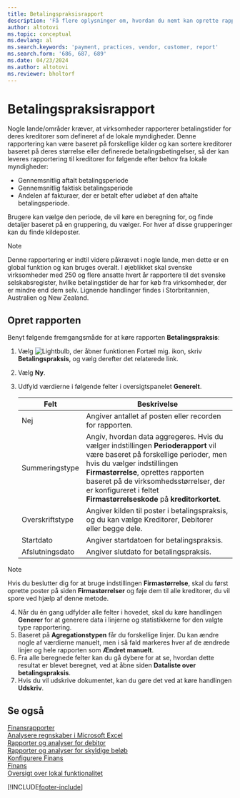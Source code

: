 ```yaml
---
title: Betalingspraksisrapport
description: 'Få flere oplysninger om, hvordan du nemt kan oprette rapporten Betalingsmetoder for kreditorer og debitorer.'
author: altotovi
ms.topic: conceptual
ms.devlang: al
ms.search.keywords: 'payment, practices, vendor, customer, report'
ms.search.form: '686, 687, 689'
ms.date: 04/23/2024
ms.author: altotovi
ms.reviewer: bholtorf
--- 
```


# <a name="payment-practices-report"></a>Betalingspraksisrapport

Nogle lande/områder kræver, at virksomheder rapporterer betalingstider for deres kreditorer som defineret af de lokale myndigheder. Denne rapportering kan være baseret på forskellige kilder og kan sortere kreditorer baseret på deres størrelse eller definerede betalingsbetingelser, så der kan leveres rapportering til kreditorer for følgende efter behov fra lokale myndigheder:  

- Gennemsnitlig aftalt betalingsperiode  
- Gennemsnitlig faktisk betalingsperiode   
- Andelen af fakturaer, der er betalt efter udløbet af den aftalte betalingsperiode. 

Brugere kan vælge den periode, de vil køre en beregning for, og finde detaljer baseret på en gruppering, du vælger. For hver af disse grupperinger kan du finde kildeposter. 

> [!NOTE]
> Denne rapportering er indtil videre påkrævet i nogle lande, men dette er en global funktion og kan bruges overalt. I øjeblikket skal svenske virksomheder med 250 og flere ansatte hvert år rapportere til det svenske selskabsregister, hvilke betalingstider de har for køb fra virksomheder, der er mindre end dem selv. Lignende handlinger findes i Storbritannien, Australien og New Zealand.  

## <a name="generate-the-report"></a>Opret rapporten

Benyt følgende fremgangsmåde for at køre rapporten **Betalingspraksis**:

1. Vælg ![Lightbulb, der åbner funktionen Fortæl mig.](media/ui-search/search_small.png "Fortæl mig, hvad du vil foretage dig") ikon, skriv **Betalingspraksis**, og vælg derefter det relaterede link. 
2. Vælg **Ny**.
3. Udfyld værdierne i følgende felter i oversigtspanelet **Generelt**.

   | Felt | Beskrivelse |
   |---------|-----------------------------------|
   | Nej | Angiver antallet af posten eller recorden for rapporten. |
   | Summeringstype | Angiv, hvordan data aggregeres. Hvis du vælger indstillingen **Perioderapport** vil være baseret på forskellige perioder, men hvis du vælger indstillingen **Firmastørrelse**, oprettes rapporten baseret på de virksomhedsstørrelser, der er konfigureret i feltet **Firmastørrelseskode** på **kreditorkortet**. |
   | Overskriftstype | Angiver kilden til poster i betalingspraksis, og du kan vælge Kreditorer, Debitorer eller begge dele. |
   | Startdato | Angiver startdatoen for betalingspraksis. |
   | Afslutningsdato | Angiver slutdato for betalingspraksis. |

> [!NOTE]
> Hvis du beslutter dig for at bruge indstillingen **Firmastørrelse**, skal du først oprette poster på siden **Firmastørrelser** og føje dem til alle kreditorer, du vil spore ved hjælp af denne metode.

4. Når du én gang udfylder alle felter i hovedet, skal du køre handlingen **Generer** for at generere data i linjerne og statistikkerne for den valgte type rapportering.
5. Baseret på **Agregationstypen** får du forskellige linjer. Du kan ændre nogle af værdierne manuelt, men i så fald markeres hver af de ændrede linjer og hele rapporten som **Ændret manuelt**.
6. Fra alle beregnede felter kan du gå dybere for at se, hvordan dette resultat er blevet beregnet, ved at åbne siden **Dataliste over betalingspraksis**.
7. Hvis du vil udskrive dokumentet, kan du gøre det ved at køre handlingen **Udskriv**.

## <a name="see-also"></a>Se også

[Finansrapporter](finance-reports.md)  
[Analysere regnskaber i Microsoft Excel](finance-analyze-excel.md)  
[Rapporter og analyser for debitor](receivables-reports.md)  
[Rapporter og analyser for skyldige beløb](payables-reports.md)  
[Konfigurere Finans](finance-setup-finance.md)  
[Finans](finance.md)  
[Oversigt over lokal funktionalitet](about-localization.md)  

[!INCLUDE[footer-include](includes/footer-banner.md)]
